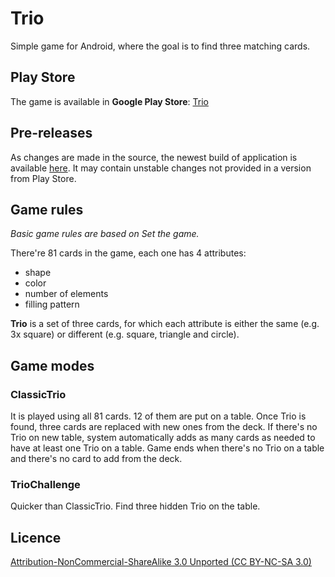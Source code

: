 # Trio

Simple game for Android, where the goal is to find three matching cards.

## Play Store

The game is available in __Google Play Store__: [Trio](https://play.google.com/store/apps/details?id=com.barcicki.trio)

## Pre-releases

As changes are made in the source, the newest build of application is available [here](http://dl.dropbox.com/u/17490565/Trio.apk).
It may contain unstable changes not provided in a version from Play Store.

## Game rules

*Basic game rules are based on Set the game.*

There're 81 cards in the game, each one has 4 attributes:
* shape
* color
* number of elements
* filling pattern

__Trio__ is a set of three cards, for which each attribute is either the same (e.g. 3x square) or different (e.g. square, triangle and circle).

## Game modes

### ClassicTrio
It is played using all 81 cards. 12 of them are put on a table. Once Trio is found, three cards are replaced with new ones from the deck. If there's no Trio on new table, system automatically adds as many cards as needed to have at least one Trio on a table. Game ends when there's no Trio on a table and there's no card to add from the deck.

### TrioChallenge
Quicker than ClassicTrio. Find three hidden Trio on the table.

## Licence

[Attribution-NonCommercial-ShareAlike 3.0 Unported (CC BY-NC-SA 3.0)](http://creativecommons.org/licenses/by-nc-sa/3.0/)